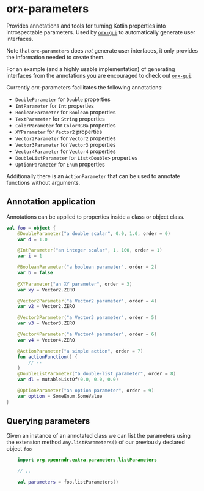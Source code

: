 # orx-parameters

Provides annotations and tools for turning Kotlin properties into introspectable parameters.
Used by [`orx-gui`](../orx-jvm/orx-gui/README.md) to automatically generate user interfaces.

Note that `orx-parameters` does _not_ generate user interfaces, 
it only provides the information needed to create them.

For an example (and a highly usable implementation) of generating interfaces 
from the annotations you are encouraged to check out [`orx-gui`](../orx-jvm/orx-gui/README.md). 

Currently orx-parameters facilitates the following annotations:

 - `DoubleParameter` for `Double` properties
 - `IntParameter` for `Int` properties
 - `BooleanParameter` for `Boolean` properties
 - `TextParameter` for `String` properties
 - `ColorParameter` for `ColorRGBa` properties
 - `XYParameter` for `Vector2` properties
 - `Vector2Parameter`  for `Vector2` properties
 - `Vector3Parameter` for `Vector3` properties
 - `Vector4Parameter` for `Vector4` properties
 - `DoubleListParameter` for `List<Double>` properties
 - `OptionParameter` for `Enum` properties

Additionally there is an `ActionParameter` that can be used to annotate functions without arguments.

## Annotation application

Annotations can be applied to properties inside a class or object class.

```kotlin
val foo = object {
    @DoubleParameter("a double scalar", 0.0, 1.0, order = 0)
    var d = 1.0

    @IntParameter("an integer scalar", 1, 100, order = 1)
    var i = 1

    @BooleanParameter("a boolean parameter", order = 2)
    var b = false
    
    @XYParameter("an XY parameter", order = 3)
    var xy = Vector2.ZERO

    @Vector2Parameter("a Vector2 parameter", order = 4)
    var v2 = Vector2.ZERO

    @Vector3Parameter("a Vector3 parameter", order = 5)
    var v3 = Vector3.ZERO

    @Vector4Parameter("a Vector4 parameter", order = 6)
    var v4 = Vector4.ZERO

    @ActionParameter("a simple action", order = 7)
    fun actionFunction() {
        // -- 
    }
    @DoubleListParameter("a double-list parameter", order = 8)
    var dl = mutableListOf(0.0, 0.0, 0.0)

    @OptionParameter("an option parameter", order = 9)
    var option = SomeEnum.SomeValue
}
```

## Querying parameters

Given an instance of an annotated class we can list the parameters using the extension method 
`Any.listParameters()` of our previously declared object `foo` 

```kotlin
    import org.openrndr.extra.parameters.listParameters

    // ..

    val parameters = foo.listParameters()
```

